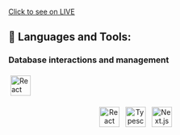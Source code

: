 [Click to see on LIVE](https://rent-app-clone-ten.vercel.app/)
## 🧰 Languages and Tools:
### Database interactions and management
 <img src="https://upload.wikimedia.org/wikipedia/commons/thumb/a/a7/React-icon.svg/2300px-React-icon.svg.png" alt="React" height="40" style="vertical-align:top; margin:4px">

<p align="center">
 <img src="https://upload.wikimedia.org/wikipedia/commons/thumb/a/a7/React-icon.svg/2300px-React-icon.svg.png" alt="React" height="40" style="vertical-align:top; margin:4px">
 <img src="https://miro.medium.com/v2/resize:fit:360/1*FR81iYutfkk8YbISsXqRLQ.png" alt="Typescript" height="40" style="vertical-align:top; margin:4px">
 <img src="https://images.ctfassets.net/23aumh6u8s0i/6pjUKboBuFLvCKkE3esaFA/5f2101d6d2add5c615db5e98a553fc44/nextjs.jpeg" alt="Next.js" height="40" style="vertical-align:top; margin:4px;">
</p>

